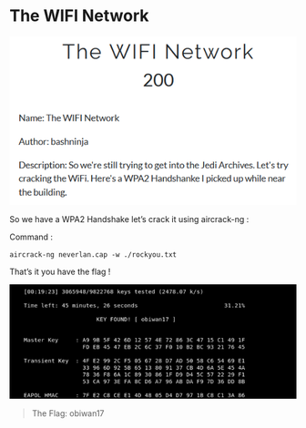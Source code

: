 # The WIFI Network

![](./img/1.png#center)

So we have a WPA2 Handshake let’s crack it using aircrack-ng :

Command :

```
aircrack-ng neverlan.cap -w ./rockyou.txt
```

That’s it you have the flag !


![](./img/2.png#center)

> The Flag: obiwan17
